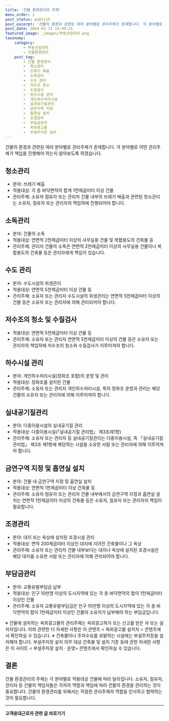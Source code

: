 ```yaml
---
title: '건물 환경관리의 주체'
menu_order: 1
post_status: publish
post_excerpt: '건물의 환경과 관련된 여러 분야별로 관리주체가 존재합니다. 각 분야별로 어떤 관리주체가 책임을 진행해야 하는지 알아보도록 하겠습니다.'
post_date: 2024-01-11 14:49:21
featured_image: _images/부동산임대차.png
taxonomy:
    category:
        - 부동산임대차
        - 건물환경관리
    post_tag:
        - 건물 환경관리
        -  청소관리
        -  쓰레기 배출
        -  소독관리
        -  수도 관리
        -  저수조 청소
        -  수질검사
        -  하수시설 관리
        -  개인하수처리시설
        -  실내공기질관리
        -  금연구역 지정
        -  흡연실 설치
        -  조경관리
        -  부담금관리
        -  옥외광고물
        -  부설주차장 설치
---
```



건물의 환경과 관련된 여러 분야별로 관리주체가 존재합니다. 각 분야별로 어떤 관리주체가 책임을 진행해야 하는지 알아보도록 하겠습니다.

## 청소관리
- 분야: 쓰레기 배출
- 적용대상: 각 층 바닥면적의 합계 1천제곱미터 이상 건물
- 관리주체: 소유자·점유자 또는 관리자
건물 내부의 쓰레기 배출과 관련된 청소관리는 소유자, 점유자 또는 관리자의 책임하에 진행되어야 합니다.

## 소독관리
- 분야: 건물의 소독
- 적용대상: 연면적 2천제곱미터 이상의 사무실용 건물 및 복합용도의 건축물 등
- 관리주체: 관리자
건물의 소독은 연면적 2천제곱미터 이상의 사무실용 건물이나 복합용도의 건축물 등은 관리자에게 책임이 있습니다.

## 수도 관리
- 분야: 수도시설의 위생관리
- 적용대상: 연면적 5천제곱미터 이상 건물 등
- 관리주체: 소유자 또는 관리자
수도시설의 위생관리는 연면적 5천제곱미터 이상의 건물 등은 소유자 또는 관리자에 의해 관리되어야 합니다.

## 저수조의 청소 및 수질검사
- 적용대상: 연면적 5천제곱미터 이상 건물 등
- 관리주체: 소유자 또는 관리자
연면적 5천제곱미터 이상의 건물 등은 소유자 또는 관리자의 책임하에 저수조의 청소와 수질검사가 이루어져야 합니다.

## 하수시설 관리
- 분야: 개인하수처리시설(정화조 포함)의 운영 및 관리
- 적용대상: 정화조를 설치한 건물
- 관리주체: 소유자 또는 관리자
개인하수처리시설, 특히 정화조 운영과 관리는 해당 건물의 소유자 또는 관리자에 의해 이루어져야 합니다.

## 실내공기질관리
- 분야: 다중이용시설의 실내공기질 관리
- 적용대상: 다중이용시설(「실내공기질 관리법」 제3조제1항)
- 관리주체: 소유자 또는 관리자 등
실내공기질관리는 다중이용시설, 즉 「실내공기질 관리법」 제3조 제1항에 해당하는 시설을 소유한 사람 또는 관리자에 의해 이루어져야 합니다.

## 금연구역 지정 및 흡연실 설치
- 분야: 건물 내 금연구역 지정 및 흡연실 설치
- 적용대상: 연면적 1천제곱미터 이상 건축물 등
- 관리주체: 소유자·점유자 또는 관리자
건물 내부에서의 금연구역 지정과 흡연실 설치는 연면적 1천제곱미터 이상의 건축물 등은 소유자, 점유자 또는 관리자의 책임이 필요합니다.

## 조경관리
- 분야: 대지 또는 옥상에 설치된 조경시설 관리
- 적용대상: 면적 200제곱미터 이상인 대지에 지어진 건축물이나 그 옥상
- 관리주체: 소유자 또는 관리자
건물 내부보다는 대지나 옥상에 설치된 조경시설은 해당 대지를 소유한 사람 또는 관리자에 의해 관리되어야 합니다.

## 부담금관리
- 분야: 교통유발부담금 납부
- 적용대상: 인구 10만명 이상의 도시지역에 있는 각 층 바닥면적의 합이 1천제곱미터 이상인 건물
- 관리주체: 소유자
교통유발부담금은 인구 10만명 이상의 도시지역에 있는 각 층 바닥면적의 합이 1천제곱미터 이상인 건물의 소유자가 납부해야 하는 부담금입니다.

※ 건물에 설치하는 옥외광고물의 관리주체는 옥외광고허가 또는 신고를 받은 자 또는 설치자입니다. 이와 관련한 더 자세한 사항은 이 콘텐츠 < 옥외광고물 설치자 > 콘텐츠에서 확인하실 수 있습니다.
※ 건축물이나 주차수요를 유발하는 시설에는 부설주차장을 설치해야 합니다. 부설주차장 설치 의무 대상 건축물 및 설치 기준 등에 관한 자세한 사항은 이 사이트 < 부설주차장 설치ㆍ운영> 콘텐츠에서 확인하실 수 있습니다.

## 결론
건물 환경관리의 주체는 각 분야별로 적용대상 건물에 따라 달라집니다. 소유자, 점유자, 관리자 등 건물의 책임자들은 각자의 역할과 책임에 따라 건물의 환경을 관리하는 것이 중요합니다. 건물의 환경관리를 위해서는 적절한 관리주체의 역할을 인식하고 협력하는 것이 필요합니다.
<!-- wp:separator -->
<hr class="wp-block-separator has-alpha-channel-opacity"/>
<!-- /wp:separator -->

<!-- wp:group {"backgroundColor":"base","layout":{"type":"constrained"}} -->
<div class="wp-block-group has-base-background-color has-background"><!-- wp:paragraph {"align":"center","fontSize":"medium"} -->
<p class="has-text-align-center has-large-font-size"><strong>고객응대근로자 관련 글 바로가기</strong></p>
<!-- /wp:paragraph -->


<!-- wp:latest-posts
{"categories":[{"id":9570,"count":19,"description":"","link":"https://uknowlaw.com/category/%ea%b3%a0%ea%b0%9d%ec%9d%91%eb%8c%80%ea%b7%bc%eb%a1%9c%ec%9e%90/","name":"고객응대근로자","slug":"고객응대근로자","taxonomy":"category","parent":0,"meta":[],"_links":{"self":[{"href":"https://uknowlaw.com/wp-json/wp/v2/categories/9570"}],"collection":[{"href":"https://uknowlaw.com/wp-json/wp/v2/categories"}],"about":[{"href":"https://uknowlaw.com/wp-json/wp/v2/taxonomies/category"}],"wp:post_type":[{"href":"https://uknowlaw.com/wp-json/wp/v2/posts?categories=9570"}],"curies":[{"name":"wp","href":"https://api.w.org/{rel}","templated":true}]}}],"postsToShow":100,"excerptLength":28,"postLayout":"grid","columns":2,"featuredImageAlign":"left","featuredImageSizeSlug":"large","fontSize":"small"} /--></div>
<!-- /wp:group -->